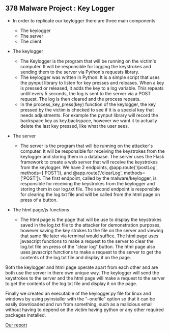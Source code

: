 ## 378 Malware Project : Key Logger
- In order to replicate our keylogger there are three main components
    - The keylogger
    - The server
    - The client

- The keylogger
    - The Keylogger is the program that will be running on the victim's computer. It will be responsible for logging the keystrokes and sending them to the server via Python's requests library.
    - The keylogger was written in Python. It is a simple script that uses the pynput library to listen for key presses and releases. When a key is pressed or released, it adds the key to a log variable. This repeats untill every 5 seconds, the log is sent to the server via a POST request. The log is then cleared and the process repeats.
    - In the process_key_press(key) function of the keylogger, the key pressed by the victim is checked to see if it is a special key that needs adjustments. For example the pynput library will record the backspace key as key.backspace, however we want it to actually delete the last key pressed, like what the user sees. 

- The server
    - The server is the program that will be running on the attacker's computer. It will be responsible for receiving the keystrokes from the keylogger and storing them in a database. The server uses the Flask framework to create a web server that will receive the keystrokes from the keylogger. We have 2 endpoints, @app.route('/postLog', methods=['POST']), and @app.route('/clearLog', methods=['POST']). The first endpoint, called by the malware/keylogger, is responsible for receiving the keystrokes from the keylogger and storing them in our log.txt file. The second endpoint is responsible for clearing the log.txt file and will be called from the html page on press of a button.
    <!-- add pic of html page -->

- The html page/js functions
    - The html page is the page that will be use to display the keystrokes saved in the log.txt file to the attacker for demonstration purposes, however saving the key strokes to the file on the server and viewing that same file later via terminal would suffice. The html page uses javascript functions to make a request to the server to clear the log.txt file on press of the "clear log" button. The html page also uses javascript functions to make a request to the server to get the contents of the log.txt file and display it on the page.

Both the keylogger and html page operate apart from each other and are both use the server in there own unique way. The keylogger will send the keystrokes to the server and the html page will make a request to the server to get the contents of the log.txt file and display it on the page.

Finally we created an executable of the keylogger.py file for linux and windows by using pyinstaller with the “–onefile” option so that it can be easily downloaded and run from something, such as a malicious email without having to depend on the victim having python or any other required packages installed.

 <a href="https://docs.google.com/document/d/1q-Y6kcZlnJz-eHJT5Kamd2Uzf3mGaqHb3KFeQo5es8U/edit?usp=sharing">Our report</a>
